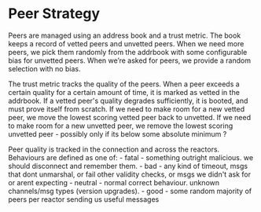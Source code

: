 
# Peer Strategy

Peers are managed using an address book and a trust metric.
The book keeps a record of vetted peers and unvetted peers.
When we need more peers, we pick them randomly from the addrbook with some
configurable bias for unvetted peers. When we’re asked for peers, we provide a random selection with no bias.

The trust metric tracks the quality of the peers.
When a peer exceeds a certain quality for a certain amount of time,
it is marked as vetted in the addrbook.
If a vetted peer's quality degrades sufficiently, it is booted, and must prove itself from scratch.
If we need to make room for a new vetted peer, we move the lowest scoring vetted peer back to unvetted.
If we need to make room for a new unvetted peer, we remove the lowest scoring unvetted peer -
possibly only if its below some absolute minimum ?

Peer quality is tracked in the connection and across the reactors.
Behaviours are defined as one of:
    - fatal - something outright malicious. we should disconnect and remember them.
        - bad - any kind of timeout, msgs that dont unmarshal, or fail other validity checks, or msgs we didn't ask for or arent expecting
            - neutral - normal correct behaviour. unknown channels/msg types (version upgrades).
                - good - some random majority of peers per reactor sending us useful messages

